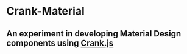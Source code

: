 # Crank-Material
## An experiment in developing Material Design components using [Crank.js](https://crank.js.org)

